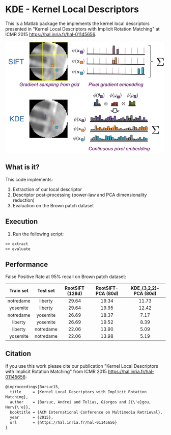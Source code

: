# KDE - Kernel Local Descriptors

This is a Matlab package the implements the kernel local descriptors presented in "Kernel Local Descriptors with Implicit Rotation Matching" at ICMR 2015 <https://hal.inria.fr/hal-01145656>. 

<img src="imgs/kde_teaser.png" height="350"/>

## What is it?
This code implements:

1. Extraction of our local descriptor
2. Descriptor post-processing (power-law and PCA dimensionality reduction)
3. Evaluation on the Brown patch dataset

## Execution
1) Run the following script:

```
>> extract
>> evaluate
```

## Performance
False Positive Rate at 95% recall on Brown patch dataset:

|Train set | Test set | RootSIFT (128d) | RootSIFT-PCA (80d) | KDE_{3,2,2}-PCA (80d) |
|:---:|:---:|:---:|:---:|:---:|
|notredame | liberty| 29.64 | 19.34| 11.73|
|yosemite |liberty | 29.64| 19.95 |12.42 |
|notredame | yosemite | 26.69| 18.37|7.17 |
|liberty | yosemite| 26.69| 19.52| 8.39|
|liberty | notredame | 22.06|13.90 | 5.09|
|yosemite |notredame | 22.06| 13.98| 5.19|


## Citation

If you use this work please cite our publication  "Kernel Local Descriptors with Implicit Rotation Matching" from ICMR 2015 <https://hal.inria.fr/hal-01145656>: 

```
@inproceedings{Bursuc15,
  title     = {Kernel Local Descriptors with Implicit Rotation Matching},
  author    = {Bursuc, Andrei and Tolias, Giorgos and J{\'e}gou, Herv{\'e}},
  booktitle = {ACM International Conference on Multimedia Retrieval},
  year      = {2015},
  url       = {https://hal.inria.fr/hal-01145656}
}
```
